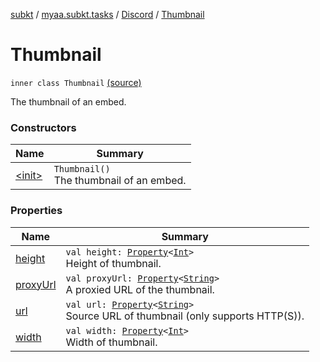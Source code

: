 [subkt](../../../index.md) / [myaa.subkt.tasks](../../index.md) / [Discord](../index.md) / [Thumbnail](./index.md)

# Thumbnail

`inner class Thumbnail` [(source)](https://github.com/Myaamori/SubKt/blob/0.1.4/src/main/kotlin/myaa/subkt/tasks/discordtask.kt#L115)

The thumbnail of an embed.

### Constructors

| Name | Summary |
|---|---|
| [&lt;init&gt;](-init-.md) | `Thumbnail()`<br>The thumbnail of an embed. |

### Properties

| Name | Summary |
|---|---|
| [height](height.md) | `val height: `[`Property`](https://docs.gradle.org/current/javadoc/org/gradle/api/provider/Property.html)`<`[`Int`](https://kotlinlang.org/api/latest/jvm/stdlib/kotlin/-int/index.html)`>`<br>Height of thumbnail. |
| [proxyUrl](proxy-url.md) | `val proxyUrl: `[`Property`](https://docs.gradle.org/current/javadoc/org/gradle/api/provider/Property.html)`<`[`String`](https://kotlinlang.org/api/latest/jvm/stdlib/kotlin/-string/index.html)`>`<br>A proxied URL of the thumbnail. |
| [url](url.md) | `val url: `[`Property`](https://docs.gradle.org/current/javadoc/org/gradle/api/provider/Property.html)`<`[`String`](https://kotlinlang.org/api/latest/jvm/stdlib/kotlin/-string/index.html)`>`<br>Source URL of thumbnail (only supports HTTP(S)). |
| [width](width.md) | `val width: `[`Property`](https://docs.gradle.org/current/javadoc/org/gradle/api/provider/Property.html)`<`[`Int`](https://kotlinlang.org/api/latest/jvm/stdlib/kotlin/-int/index.html)`>`<br>Width of thumbnail. |
